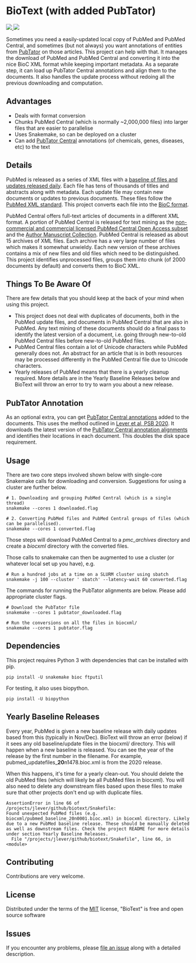# BioText (with added PubTator)

<p>
	<a href="https://travis-ci.org/jakelever/biotext">
		<img src="https://travis-ci.org/jakelever/biotext.svg?branch=master" />
	</a>
	<a href="https://opensource.org/licenses/MIT">
		<img src="https://img.shields.io/badge/License-MIT-blue.svg" />
	</a>
</p>

Sometimes you need a easily-updated local copy of PubMed and PubMed Central, and sometimes (but not always) you want annotations of entities from [PubTator](https://www.ncbi.nlm.nih.gov/research/pubtator/) on those articles. This project can help with that. It manages the download of PubMed and PubMed Central and converting it into the nice BioC XML format while keeping important metadata. As a separate step, it can load up PubTator Central annotations and align them to the documents. It also handles the update process without redoing all the previous downloading and computation.

## Advantages
- Deals with format conversion
- Chunks PubMed Central (which is normally ~2,000,000 files) into larger files that are easier to parallelise
- Uses Snakemake, so can be deployed on a cluster
- Can add [PubTator Central](https://www.ncbi.nlm.nih.gov/research/pubtator/) annotations (of chemicals, genes, diseases, etc) to the text

## Details

PubMed is released as a series of XML files with a [baseline of files and updates released daily](https://www.nlm.nih.gov/databases/download/pubmed_medline.html). Each file has tens of thousands of titles and abstracts along with metadata. Each update file may contain new documents or updates to previous documents. These files follow the [PubMed XML standard](https://www.nlm.nih.gov/bsd/licensee/data_elements_doc.html). This project converts each file into the [BioC format](http://bioc.sourceforge.net/).

PubMed Central offers full-text articles of documents in a different XML format. A portion of PubMed Central is released for text mining as the [non-commercial and commercial licensed PubMed Central Open Access subset](https://www.ncbi.nlm.nih.gov/pmc/tools/openftlist/) and the [Author Manuscript Collection](https://www.ncbi.nlm.nih.gov/pmc/about/mscollection/). PubMed Central is released as about 15 archives of XML files. Each archive has a very large number of files which makes it somewhat unwieldy. Each new version of these archives contains a mix of new files and old files which need to be distinguished. This project identifies unprocessed files, groups them into chunk (of 2000 documents by default) and converts them to BioC XML.

## Things To Be Aware Of

There are few details that you should keep at the back of your mind when using this project.

- This project does not deal with duplicates of documents, both in the PubMed update files, and documents in PubMed Central that are also in PubMed. Any text mining of these documents should do a final pass to identify the latest version of a document, i.e. going through new-to-old PubMed Central files before new-to-old PubMed files.
- PubMed Central files contain a lot of Unicode characters while PubMed generally does not. An abstract for an article that is in both resources may be processed differently in the PubMed Central file due to Unicode characters.
- Yearly releases of PubMed means that there is a yearly cleanup required. More details are in the Yearly Baseline Releases below and BioText will throw an error to try to warn you about a new release.

## PubTator Annotation

As an optional extra, you can get [PubTator Central annotations](https://www.ncbi.nlm.nih.gov/research/pubtator/) added to the documents. This uses the method outlined in [Lever et al, PSB 2020](https://pubmed.ncbi.nlm.nih.gov/31797632/). It downloads the latest version of the [PubTator Central annotation alignments](ftp://ftp.ncbi.nlm.nih.gov/pub/lu/PubTatorCentral) and identifies their locations in each document. This doubles the disk space requirement.

## Usage

There are two core steps involved shown below with single-core Snakemake calls for downloading and conversion. Suggestions for using a cluster are further below.

```
# 1. Downloading and grouping PubMed Central (which is a single thread)
snakemake --cores 1 downloaded.flag

# 2. Converting PubMed files and PubMed Central groups of files (which can be parallelised).
snakemake --cores 1 converted.flag
```

Those steps will download PubMed Central to a *pmc_archives* directory and create a *biocxml* directory with the converted files.

Those calls to snakemake can then be augmented to use a cluster (or whatever local set up you have), e.g.
```
# Run a hundred jobs at a time on a SLURM cluster using sbatch
snakemake -j 100 --cluster ' sbatch' --latency-wait 60 converted.flag
```

The commands for running the PubTator alignments are below. Please add appropriate cluster flags.
```
# Download the PubTator file
snakemake --cores 1 pubtator_downloaded.flag

# Run the conversions on all the files in biocxml/
snakemake --cores 1 pubtator.flag
```

## Dependencies

This project requires Python 3 with dependencies that can be installed with pip.

```
pip install -U snakemake bioc ftputil
```

For testing, it also uses biopython.
```
pip install -U biopython
```

## Yearly Baseline Releases

Every year, PubMed is given a new baseline release with daily updates based from this (typically in Nov/Dec). BioText will throw an error (below) if it sees any old baseline/update files in the biocxml/ directory. This will happen when a new baseline is released. You can see the year of the release by the first number in the filename. For example, pubmed\_updatefiles\_**20**n1478.bioc.xml is from the 2020 release.

When this happens, it's time for a yearly clean-out. You should delete the old PubMed files (which will likely be all PubMed files in biocxml). You will also need to delete any downstream files based upon these files to make sure that other projects don't end up with duplicate files.

```
AssertionError in line 66 of /projects/jlever/github/biotext/Snakefile:
Found unexpected PubMed files (e.g. biocxml/pubmed_baseline_20n0001.bioc.xml) in biocxml directory. Likely due to a new PubMed baseline release. These should be manually deleted as well as downstream files. Check the project README for more details under section Yearly Baseline Releases.
  File "/projects/jlever/github/biotext/Snakefile", line 66, in <module>
```

## Contributing

Contributions are very welcome.

## License

Distributed under the terms of the [MIT](http://opensource.org/licenses/MIT) license, "BioText" is free and open source software

## Issues

If you encounter any problems, please [file an issue](https://github.com/jakelever/biotext/issues) along with a detailed description.

